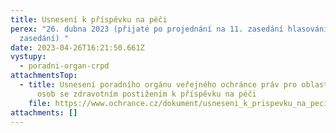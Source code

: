 ```yaml
---
title: Usnesení k příspěvku na péči
perex: "26. dubna 2023 (přijaté po projednání na 11. zasedání hlasováním mimo
  zasedání) "
date: 2023-04-26T16:21:50.661Z
vystupy:
  - poradni-organ-crpd
attachmentsTop:
  - title: Usnesení poradního orgánu veřejného ochránce práv pro oblast ochrany práv
      osob se zdravotním postižením k příspěvku na péči
    file: https://www.ochrance.cz/dokument/usneseni_k_prispevku_na_peci/usneseni_2023_11_k_prispevku_na_peci.docx
attachments: []
---
```

